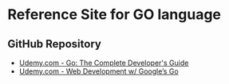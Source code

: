 # Reference Site for GO language

## GitHub Repository

- [Udemy.com - Go: The Complete Developer's Guide](https://github.com/StephenGrider/GoCasts)
- [Udemy.com - Web Development w/ Google’s Go](https://github.com/GoesToEleven/golang-web-dev)
